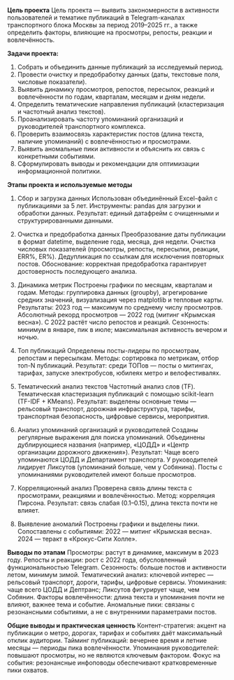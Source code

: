 **Цель проекта**
Цель проекта — выявить закономерности в активности пользователей и тематике публикаций в Telegram-каналах транспортного блока Москвы за период 2019–2025 гг., а также определить факторы, влияющие на просмотры, репосты, реакции и вовлечённость.

**Задачи проекта:**
1. Собрать и объединить данные публикаций за исследуемый период.
2. Провести очистку и предобработку данных (даты, текстовые поля, числовые показатели).
3. Выявить динамику просмотров, репостов, пересылок, реакций и вовлечённости по годам, кварталам, месяцам и дням недели.
4. Определить тематические направления публикаций (кластеризация и частотный анализ текстов).
5. Проанализировать частоту упоминаний организаций и руководителей транспортного комплекса.
6. Проверить взаимосвязь характеристик постов (длина текста, наличие упоминаний) с вовлечённостью и просмотрами.
7. Выявить аномальные пики активности и объяснить их связь с конкретными событиями.
8. Сформулировать выводы и рекомендации для оптимизации информационной политики.

**Этапы проекта и используемые методы**
1. Сбор и загрузка данных
   Использован объединённый Excel-файл с публикациями за 5 лет.
   Инструменты: pandas для загрузки и обработки данных.
   Результат: единый датафрейм с очищенными и структурированными данными.

3. Очистка и предобработка данных
   Преобразование даты публикации в формат datetime, выделение года, месяца, дня недели.
   Очистка числовых показателей (просмотры, репосты, пересылки, реакции, ERR%, ER%).
   Дедупликация по ссылкам для исключения повторных постов.
   Обоснование: корректная предобработка гарантирует достоверность последующего анализа.

5. Динамика метрик
   Построены графики по месяцам, кварталам и годам.
   Методы: группировка данных (groupby), агрегирование средних значений, визуализация через matplotlib и тепловые карты.
   Результаты:
        2023 год — максимум по среднему числу просмотров.
        Абсолютный рекорд просмотров — 2022 год (митинг «Крымская весна»).
        С 2022 растёт число репостов и реакций.
        Сезонность: минимум в январе, пик в июле; максимальная активность вечером и ночью.

7. Топ публикаций
   Определены посты-лидеры по просмотрам, репостам и пересылкам.
   Методы: сортировка по метрикам, отбор топ-N публикаций.
   Результат: среди ТОПов — посты о митингах, тарифах, запуске электробусов, юбилеях метро и велофестивалях.

9. Тематический анализ текстов
   Частотный анализ слов (TF).
   Тематическая кластеризация публикаций с помощью scikit-learn (TF-IDF + KMeans).
   Результат: выделены основные темы — рельсовый транспорт, дорожная инфраструктура, тарифы, транспортная безопасность, цифровые сервисы, мероприятия.

11. Анализ упоминаний организаций и руководителей
    Созданы регулярные выражения для поиска упоминаний.
    Объединены дублирующиеся названия (например, «ЦОДД» и «Центр организации дорожного движения»).
    Результат:
       Чаще всего упоминаются ЦОДД и Департамент транспорта.
       У руководителей лидирует Ликсутов (упоминаний больше, чем у Собянина).
       Посты с упоминаниями руководителей имеют больше просмотров.

13. Корреляционный анализ
    Проверена связь длины текста с просмотрами, реакциями и вовлечённостью.
    Метод: корреляция Пирсона.
    Результат: связь слабая (0.1–0.15), длина текста почти не влияет.

15. Выявление аномалий
    Построены графики и выделены пики.
    Сопоставлены с событиями:
        2022 — митинг «Крымская весна».
        2024 — теракт в «Крокус-Сити Холле».

**Выводы по этапам**
Просмотры: растут в динамике, максимум в 2023 году.
Репосты и реакции: рост с 2022 года, обусловленный функциональностью Telegram.
Сезонность: больше постов и активности летом, минимум зимой.
Тематический анализ: ключевой интерес — рельсовый транспорт, дороги, тарифы, цифровые сервисы.
Упоминания: чаще всего ЦОДД и Дептранс; Ликсутов фигурирует чаще, чем Собянин.
Факторы вовлечённости: длина текста и упоминания почти не влияют, важнее тема и событие.
Аномальные пики: связаны с резонансными событиями, а не с внутренними параметрами постов.

**Общие выводы и практическая ценность**
Контент-стратегия: акцент на публикации о метро, дорогах, тарифах и событиях даёт максимальный отклик аудитории.
Тайминг публикаций: вечернее время и летние месяцы — периоды пика вовлечённости.
Упоминания руководителей: повышают просмотры, но не являются ключевым фактором.
Фокус на события: резонансные инфоповоды обеспечивают кратковременные пики охватов.

